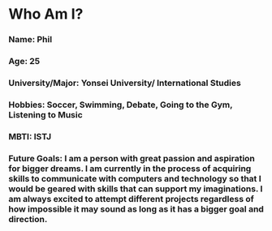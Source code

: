 # Who Am I?
### **Name**: Phil
### **Age**: 25
### **University/Major**: Yonsei University/ International Studies 
### **Hobbies**: Soccer, Swimming, Debate, Going to the Gym, Listening to Music
### **MBTI**: ISTJ
### **Future Goals**: I am a person with great passion and aspiration for bigger dreams. I am currently in the process of acquiring skills to communicate with computers and technology so that I would be geared with skills that can support my imaginations. I am always excited to attempt different projects regardless of how impossible it may sound as long as it has a bigger goal and direction. 